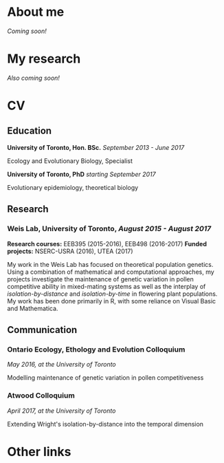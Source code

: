 # About me
*Coming soon!*

# My research
*Also coming soon!*

# CV
## Education
**University of Toronto, Hon. BSc.** _September 2013 - June 2017_

Ecology and Evolutionary Biology, Specialist

**University of Toronto, PhD** _starting September 2017_

Evolutionary epidemiology, theoretical biology

## Research
### Weis Lab, University of Toronto, _August 2015 - August 2017_

**Research courses:** EEB395 (2015-2016), EEB498 (2016-2017)
**Funded projects:** NSERC-USRA (2016), UTEA (2017)

My work in the Weis Lab has focused on theoretical population genetics. Using a combination of mathematical and computational approaches, my projects investigate the maintenance of genetic variation in pollen competitive ability in mixed-mating systems as well as the interplay of _isolation-by-distance_ and _isolation-by-time_ in flowering plant populations. My work has been done primarily in R, with some reliance on Visual Basic and Mathematica.

## Communication
### Ontario Ecology, Ethology and Evolution Colloquium
_May 2016, at the University of Toronto_

Modelling maintenance of genetic variation in pollen competitiveness

### Atwood Colloquium
_April 2017, at the University of Toronto_

Extending Wright's isolation-by-distance into the temporal dimension


# Other links
